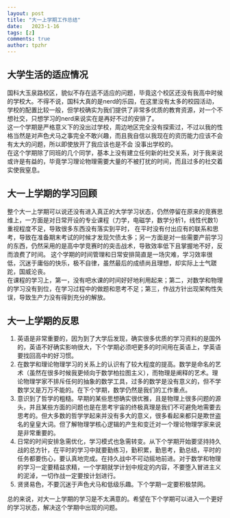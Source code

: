 ```yaml
---
layout: post
title: "大一上学期工作总结"
date:   2023-1-16
tags: [z]
comments: true
author: tpzhr
---
```


## 大学生活的适应情况
国科大玉泉路校区，貌似不存在适不适应的问题，毕竟这个校区还没有我高中时候的学校大。不得不说，国科大真的是nerd的乐园，在这里没有太多的校园活动，
学校的配置比较一般，但学校确实为我们提供了非常多优质的教育资源，对一个不想社交，只想学习的nerd来说实在是再好不过的安排了。  
这一个学期是严格意义下的没出过学校，周边地区完全没有探索过，不过以我的性格当然是对声色犬马之事完全不敢兴趣，而且我自信以我现在的资历能力应该不会有太大的问题，所以即使放开了我应该也是不会
没事出学校的。  
在这个学期除了同班的几个同学，基本上没有建立任何新的社交关系，对于我来说或许是有益的，毕竟学习理论物理需要大量的不被打扰的时间，而且过多的社交着实使我窒息。  


## 大一上学期的学习回顾
整个大一上学期可以说还没有进入真正的大学学习状态，仍然停留在原来的竞赛思维上，一方面是对日常开设的专业课程（力学，电磁学，数学分析1，线性代数1）重视程度不足，导致很多东西没有落实到平时，
在平时没有付出应有的联系和思考，导致在准备期末考试的时候才发现欠债太多；另一方面是对一些需要产前学习的东西，仍然采用的是高中学竞赛时的突击战术，导致效率低下且掌握地不好，反而浪费了时间。
这个学期的时间管理和日常安排简直是一场灾难，学习效率很低，沉迷于庸俗的快乐，极不自律，虽然最后的成绩尚且理想，却实际上士气蹉跎，国威沦丧。  
在课程的学习上，第一，没有吧水课的时间好好地利用起来；第二，对数学和物理的学习没有到位，在学习过程中的做题和思考不足；第三，作战方针出现架构性失误，导致生产力没有得到充分的解放。



## 大一上学期的反思
1. 英语是非常重要的，因为到了大学后发现，确实很多优质的学习资料的是国外的，英语不好确实影响很大，下个学期必须吧更多的时间用在英语上，学英语要找回高中的好习惯。  
2. 在数学和理论物理学习的关系上的认识有了较大程度的提高。数学是命名的艺术（虽然在很多时候我更倾向于数学柏拉图主义），而物理是阐释的艺术。理论物理学家不排斥任何的抽象的数学工具，过多的数学是没有意义的，但不学数学又是万万不能的。在下个学期，数学仍然是我们的工作重点。  
3. 意识到了哲学的粗糙。早期的某些思想确实很优雅，且是物理上很多问题的源头，并且某些方面的问题也是在思考宇宙的终极真理是我们不可避免地需要去思考的。但大多数的哲学学起来并没有多大的意义，很多看起来都只是欺世盗名的皇皇大词。但了解物理学核心逻辑的产生和变迁对一个理论物理学家来说是非常重要的。  
4. 日常的时间安排急需优化，学习模式也急需转变。从下个学期开始要坚持持久战的总方针，在平时的学习中就要勤练习，勤积累，勤思考，勤总结，平时的任务都要伤心，要认真地完成。在持久战中不可动摇地前进。对于数学和物理的学习一定要精益求精，一个学期就学计划中规定的内容，不要堕入冒进主义的泥淖，一切作战一定要按计划进行。
5. 贤贤易色，不要沉迷于声色犬马和低级乐趣。下个学期一定要积极禁网。  



总的来说，对大一上学期的学习是不太满意的。希望在下个学期可以进入一个更好的学习状态，解决这个学期中出现的问题。

